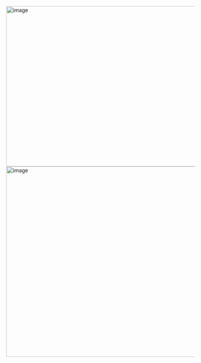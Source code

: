 <img width="726" height="428" alt="image" src="https://github.com/user-attachments/assets/661d71f5-10c1-4087-ade4-6842ad4bfc3d" />
<img width="549" height="509" alt="image" src="https://github.com/user-attachments/assets/0651932d-b5ef-4c35-ac20-4aca3bcf0afc" />
